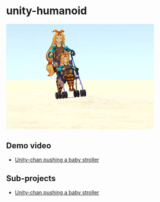 # unity-humanoid

<img src="./demo/demo.png" width=400>

## Demo video

- [Unity-chan pushing a baby stroller](https://github.com/araobp/unity-humanoid/blob/main/demo/UnityChanPushingBabyStroller.mp4)

## Sub-projects

- [Unity-chan pushing a baby stroller](https://github.com/araobp/unity-humanoid/tree/main/unity/BabyStroller)
